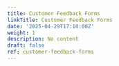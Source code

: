 ```yaml
---
title: Customer Feedback Forms
linkTitle: Customer Feedback Forms
date: '2025-04-29T17:10:00Z'
weight: 1
description: No content
draft: false
ref: customer-feedback-forms
---
```


